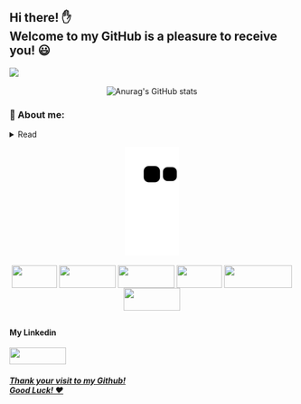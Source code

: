 <!--
**MatheusAraujo25/MatheusAraujo25** is a ✨ _special_ ✨ repository because its `README.md` (this file) appears on your GitHub profile.

Here are some ideas to get you started:

- 🔭 I’m currently working on ...
- 🌱 I’m currently learning ...
- 👯 I’m looking to collaborate on ...
- 🤔 I’m looking for help with ...
- 💬 Ask me about ...
- 📫 How to reach me: ...
- 😄 Pronouns: ...
- ⚡ Fun fact: ...

 [![Top Langs](https://github-readme-stats.vercel.app/api/top-langs/?username=anuraghazra&layout=compact)](https://github.com/anuraghazra/github-readme-stats)


```
heheheh
```
-->

<h2> Hi there! ✋ <br> Welcome to my GitHub is a pleasure to receive you! 😃  </h2>

 ![](https://komarev.com/ghpvc/?username=MatheusAraujo25-github-username&color=blue) 

<div align="center"> 

![Anurag's GitHub stats](https://github-readme-stats.vercel.app/api?username=MatheusAraujo25&show_icons=true&theme=midnight-purple)

</div> 

 ### 📖 About me:
<details> 
 <summary>Read</summary>
<h4> 📘 My name is Matheus Ribeiro.
<br>
🌎 I living in Brazil, Mogi Mirim, São Paulo.
<br>
📚 I'm Studying at FATEC Mogi Mirim. I make the third period in technology in development analysis in systems.
<br>
💻 My S.O is a Linux Ubuntu 20.04. I use this system since January 2022. 
<br>
📝 My favorite IDE is VIM, which I use for everything, but I too like vscode.</h4> 

</details>
<div align="center"> 
 
   ![Snake animation](https://github.com/MatheusAraujo25/MatheusAraujo25/blob/output/github-contribution-grid-snake.svg)

 
  <img align="center" alt="" height="40" width="80" src="https://img.shields.io/badge/C-00599C?style=for-the-badge&logo=c&logoColor=white">
  <img align="center" alt="" height="40" width="100" src="https://img.shields.io/badge/HTML5-E34F26?style=for-the-badge&logo=html5&logoColor=white">
  <img align="center" alt="" height="40" width="100" src="https://img.shields.io/badge/CSS3-1572B6?style=for-the-badge&logo=css3&logoColor=white">
  <img align="center" alt="" height="40" width="80" src="https://img.shields.io/badge/PHP-777BB4?style=for-the-badge&logo=php&logoColor=white">
  <img align="center" alt="" height="40" width="120" src="https://img.shields.io/badge/Laravel-FF2D20?style=for-the-badge&logo=laravel&logoColor=white">
  <img align="center" alt="" height="40" width="100" src="https://img.shields.io/badge/MySQL-00000F?style=for-the-badge&logo=mysql&logoColor=white">
</div> 

##

#### My Linkedin
  <a href="https://www.linkedin.com/in/matheus-ara%C3%BAjo-5ab64117b/"><img align="center" alt="" height="30" width="100" src="https://img.shields.io/badge/LinkedIn-0077B5?style=for-the-badge&logo=linkedin&logoColor=white" >

 ##### Thank your visit to my Github! <br> Good Luck! ❤️
